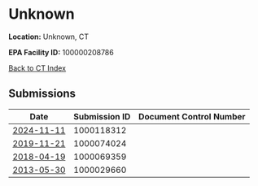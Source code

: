 # Unknown

**Location:** Unknown, CT

**EPA Facility ID:** 100000208786

[Back to CT Index](../../index.md)

## Submissions

| Date | Submission ID | Document Control Number |
|------|--------------|-------------------------|
| [2024-11-11](submissions/1000118312.md) | 1000118312 |  |
| [2019-11-21](submissions/1000074024.md) | 1000074024 |  |
| [2018-04-19](submissions/1000069359.md) | 1000069359 |  |
| [2013-05-30](submissions/1000029660.md) | 1000029660 |  |
